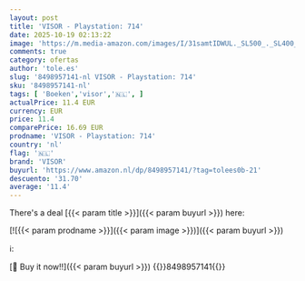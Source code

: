 ```yaml
---
layout: post
title: 'VISOR - Playstation: 714'
date: 2025-10-19 02:13:22
image: 'https://m.media-amazon.com/images/I/31samtIDWUL._SL500_._SL400_.jpg'
comments: true
category: ofertas
author: 'tole.es'
slug: '8498957141-nl VISOR - Playstation: 714'
sku: '8498957141-nl'
tags: [ 'Boeken','visor','🇳🇱', ]
actualPrice: 11.4 EUR
currency: EUR
price: 11.4
comparePrice: 16.69 EUR
prodname: 'VISOR - Playstation: 714'
country: 'nl'
flag: '🇳🇱'
brand: 'VISOR'
buyurl: 'https://www.amazon.nl/dp/8498957141/?tag=tolees0b-21'
descuento: '31.70'
average: '11.4'
---
```


There's a deal [{{< param title >}}]({{< param buyurl >}})  here:

[![{{< param prodname >}}]({{< param image >}})]({{< param buyurl >}})

ℹ️:


[🛒 Buy it now!!]({{< param buyurl >}})
{{<world>}}8498957141{{</world>}}
